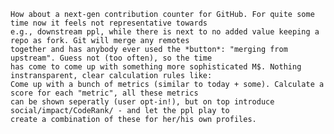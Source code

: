 ```
How about a next-gen contribution counter for GitHub. For quite some time now it feels not representative towards 
e.g., downstream ppl, while there is next to no added value keeping a repo as fork. Git will merge any remotes 
together and has anybody ever used the *button*: "merging from upstream". Guess not (too often), so the time 
has come to come up with something more sophisticated M$. Nothing instransparent, clear calculation rules like: 
Come up with a bunch of metrics (similar to today + some). Calculate a score for each "metric", all these metrics 
can be shown seperatly (user opt-in!), but on top introduce social/impact/CodeRank/ - and let the ppl play to 
create a combination of these for her/his own profiles.
```



<!--
**daringer/daringer** is a ✨ _special_ ✨ repository because its `README.md` (this file) appears on your GitHub profile.

Here are some ideas to get you started:

- 🔭 I’m currently working on ...
- 🌱 I’m currently learning ...
- 👯 I’m looking to collaborate on ...
- 🤔 I’m looking for help with ...
- 💬 Ask me about ...
- 📫 How to reach me: ...
- 😄 Pronouns: ...
- ⚡ Fun fact: ...
-->
